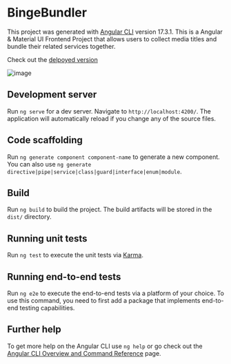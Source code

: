 # BingeBundler

This project was generated with [Angular CLI](https://github.com/angular/angular-cli) version 17.3.1.
This is a Angular & Material UI Frontend Project that allows users to collect media titles and bundle their related services together. 

Check out the [delpoyed version](https://deploy-preview-48--calm-alfajores-8b0b04.netlify.app/)

![image](https://github.com/AngularMaterial/AngularMaterial/assets/146030630/e1c1bc66-f753-4a65-8900-5ef1ee5473e0)


## Development server

Run `ng serve` for a dev server. Navigate to `http://localhost:4200/`. The application will automatically reload if you change any of the source files.

## Code scaffolding

Run `ng generate component component-name` to generate a new component. You can also use `ng generate directive|pipe|service|class|guard|interface|enum|module`.

## Build

Run `ng build` to build the project. The build artifacts will be stored in the `dist/` directory.

## Running unit tests

Run `ng test` to execute the unit tests via [Karma](https://karma-runner.github.io).

## Running end-to-end tests

Run `ng e2e` to execute the end-to-end tests via a platform of your choice. To use this command, you need to first add a package that implements end-to-end testing capabilities.

## Further help

To get more help on the Angular CLI use `ng help` or go check out the [Angular CLI Overview and Command Reference](https://angular.io/cli) page.
